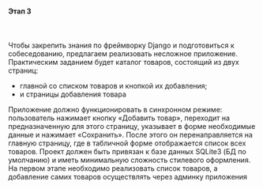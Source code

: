 #### Этап 3

[comment]: <> (1. Подключить к проекту фреймворк Site.)

[comment]: <> (2. Модифицировать модель товара так, чтобы ее можно было привязать к одному или нескольким сайтам.)

[comment]: <> (3. Модифицировать модель раздела так, чтобы ее можно было подключить к какому то одному сайту.)

[comment]: <> (4. Модифицировать вывод данных во всех шаблонах так, чтобы все выводимые модели фильтровались в зависимости от установленного сайта.)

[comment]: <> (5. Разделить файл настроек, создав отдельные production-конфигурации под разные сайты и отдельно конфигурацию для локального запуска проекта. В production конфигурация вынести “секретные параметры” в переменные окружения.)

<br><br>
Чтобы закрепить знания по фреймворку Django и подготовиться к собеседованию, предлагаем реализовать несложное
приложение. Практическим заданием будет каталог товаров, состоящий из двух страниц:

* главной со списком товаров и кнопкой их добавления;
* и страницы добавления товара

<p>
Приложение должно функционировать в синхронном режиме: пользователь нажимает кнопку «Добавить товар», переходит на предназначенную для этого страницу, указывает в форме необходимые данные и нажимает «Сохранить». После этого он перенаправляется на главную страницу, где в табличной форме отображается список всех товаров. Проект должен быть привязан к базе данных SQLite3 (БД по умолчанию) и иметь минимальную сложность стилевого оформления.
На первом этапе необходимо реализовать список товаров, а добавление самих товаров осуществлять через админку приложения
